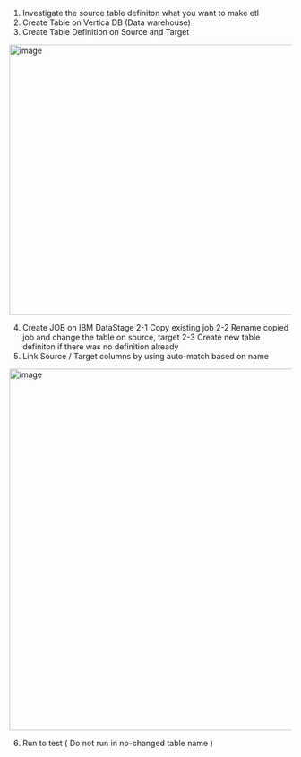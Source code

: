 1. Investigate the source table definiton what you want to make etl 
2. Create Table on Vertica DB (Data warehouse)
3. Create Table Definition on Source and Target
   
<img width="665" height="483" alt="image" src="https://github.com/user-attachments/assets/f97ce879-964d-44fb-a5fa-1ba12d038a83" />

4. Create JOB on IBM DataStage
   2-1 Copy existing job
   2-2 Rename copied job and change the table on source, target
   2-3 Create new table definiton if there was no definition already
5. Link Source / Target columns by using auto-match based on name
<img width="1279" height="646" alt="image" src="https://github.com/user-attachments/assets/cf5c0ba9-b53c-4f8c-8ea0-ef6320279363" />

6. Run to test ( Do not run in no-changed table name )

   
